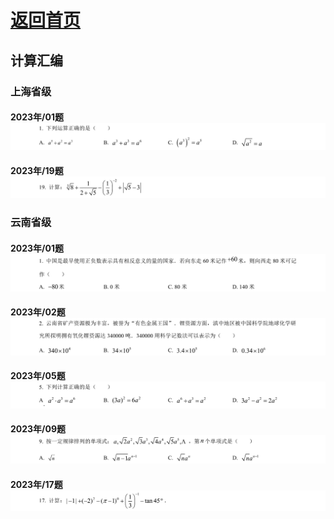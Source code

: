 # [返回首页](../../../README.md)

## 计算汇编
### 上海省级
#### 2023年/01题 ![](../../../DOCS/中考/数学/上海省级/2023年/01题/question.png)
#### 2023年/19题 ![](../../../DOCS/中考/数学/上海省级/2023年/19题/question.png) 
 
### 云南省级
#### 2023年/01题 ![](../../../DOCS/中考/数学/云南省级/2023年/01题/question.png)
#### 2023年/02题 ![](../../../DOCS/中考/数学/云南省级/2023年/02题/question.png)
#### 2023年/05题 ![](../../../DOCS/中考/数学/云南省级/2023年/05题/question.png)
#### 2023年/09题 ![](../../../DOCS/中考/数学/云南省级/2023年/09题/question.png)
#### 2023年/17题 ![](../../../DOCS/中考/数学/云南省级/2023年/17题/question.png) 
